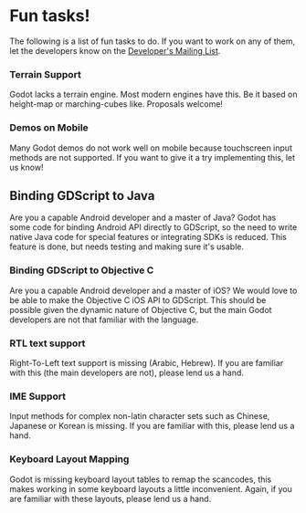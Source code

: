 # Fun tasks!

The following is a list of fun tasks to do. If you want to work on any of them, let the developers know on the [Developer's Mailing List](https://groups.google.com/forum/#!forum/godot-engine).

### Terrain Support

Godot lacks a terrain engine. Most modern engines have this. Be it based on height-map or marching-cubes like. Proposals welcome!

### Demos on Mobile

Many Godot demos do not work well on mobile because touchscreen input methods are not supported. If you want to give it a try implementing this, let us know!

## Binding GDScript to Java

Are you a capable Android developer and a master of Java? Godot has some code for binding Android API directly to GDScript, so the need to write native Java code for special features or integrating SDKs is reduced. This feature is done, but needs testing and making sure it's usable.

### Binding GDScript to Objective C

Are you a capable Android developer and a master of iOS? We would love to be able to make the Objective C iOS API to GDScript. This should be possible given the dynamic nature of Objective C, but the main Godot developers are not that familiar with the language.


### RTL text support

Right-To-Left text support is missing (Arabic, Hebrew). If you are familiar with this (the main developers are not), please lend us a hand.

### IME Support

Input methods for complex non-latin character sets such as Chinese, Japanese or Korean is missing. If you are familiar with this, please lend us a hand.

### Keyboard Layout Mapping

Godot is missing keyboard layout tables to remap the scancodes, this makes working in some keyboard layouts a little inconvenient. Again, if you are familiar with these layouts, please lend us a hand.
